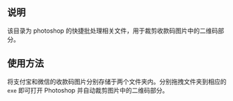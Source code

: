 ## 说明
该目录为 photoshop 的快捷批处理相关文件，用于裁剪收款码图片中的二维码部分。

## 使用方法
将支付宝和微信的收款码图片分别存储于两个文件夹内。分别拖拽文件夹到相应的 `exe` 即可打开 Photoshop 并自动裁剪图片中的二维码部分。